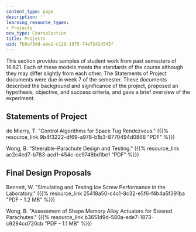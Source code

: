 ```yaml
---
content_type: page
description: ''
learning_resource_types:
- Projects
ocw_type: CourseSection
title: Projects
uid: 7b0af3dd-abe1-c129-1975-74e7242d545f
---
```


This section provides samples of student work from past semesters of 16.621. Each of these models meets the standards of the course although they may differ slightly from each other. The Statements of Project documents were due in week 7 of the semester. These documents described the background and significance of the project, proposed an hypothesis, objective, and success criteria, and gave a brief overview of the experiment.

Statements of Project
---------------------

de Mierry, T. "Control Algorithms for Space Tug Rendezvous." ({{% resource_link 9b4f3222-df69-a978-b1b3-8770494d0866 "PDF" %}})

Wong, B. "Steerable-Parachute Design and Testing." ({{% resource_link ac2c4ed7-b783-acd1-454c-cc9748bd1be1 "PDF" %}})

Final Design Proposals
----------------------

Bennett, W. "Simulating and Testing Ice Screw Performance in the Laboratory." ({{% resource_link 25418a50-c4c1-8c32-e5f6-f4b4a5f391ba "PDF - 1.2 MB" %}})

Wong, B. "Assessment of Shape Memory Alloy Actuators for Steered Parachutes." ({{% resource_link b3651d9d-580a-ede7-1873-c9294cd720cb "PDF - 1.1 MB" %}})